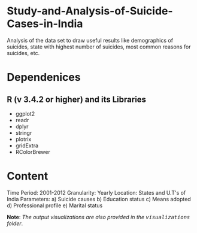 # Study-and-Analysis-of-Suicide-Cases-in-India
Analysis of the data set to draw useful results like demographics of suicides, state with highest number of suicides, most common reasons for suicides, etc.

# Dependenices #
## R (v 3.4.2 or higher) and its Libraries <br/>
* ggplot2 <br/>
* readr <br/>
* dplyr <br/>
* stringr <br/>
* plotrix <br/>
* gridExtra <br/>
* RColorBrewer <br/>

# Content #
Time Period: 2001-2012
Granularity: Yearly Location: States and U.T's of India
Parameters: 
a) Suicide causes 
b) Education status 
c) Means adopted 
d) Professional profile 
e) Marital status



**Note**: *The output visualizations are also provided in the <kbd> visualizations </kbd> folder*.
